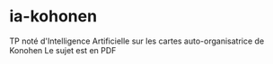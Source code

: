 # ia-kohonen

TP noté d'Intelligence Artificielle sur les cartes auto-organisatrice de Konohen
Le sujet est en PDF
